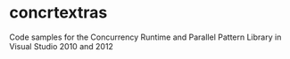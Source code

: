 concrtextras
============

Code samples for the Concurrency Runtime and Parallel Pattern Library in Visual Studio 2010 and 2012